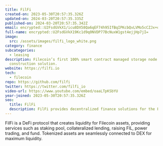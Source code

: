 ```yaml
---
title: FilFi
created-on: 2023-05-30T20:57:35.326Z
updated-on: 2024-03-20T20:57:35.335Z
published-on: 2024-03-20T20:57:35.342Z
email: encrypted::U2FsdGVkX1/icu8DX58Qa6qEF74h95IfBqIPKcbQvLVMo5cCZJx+qrCm5FCrkf2C
full-name: encrypted::U2FsdGVkX19Kc1d9q0NVDP77BcNuxW1gst4ejjHp7jI=
image:
  src: /assets/images/filfi_logo_white.png
category: finance
subcategories:
  - leasing
description: Filecoin’s first 100% smart contract managed storage node joint
  construction solution.
website: https://filfi.io
tech:
  - filecoin
repo: https://github.com/filfi
twitter: https://twitter.com/filfi_io
video-url: https://www.youtube.com/embed/oaaLTpKSbYU
year-joined: 2023-05-30T20:57:35.326Z
seo:
  title: FilFi
  description: FilFi provides decentralized finance solutions for the Filecoin network.
---
```


FilFi is a DeFi protocol that creates liquidity for Filecoin assets, providing services such as staking pool, collateralized lending, raising FIL, power trading, and fund. Tokenized assets are seamlessly connected to DEX for maximum liquidity.
